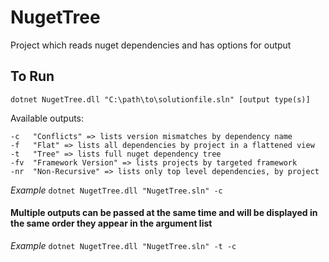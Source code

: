# NugetTree
Project which reads nuget dependencies and has options for output

## To Run
`dotnet NugetTree.dll "C:\path\to\solutionfile.sln" [output type(s)]`

Available outputs:
```
-c   "Conflicts" => lists version mismatches by dependency name
-f   "Flat" => lists all dependencies by project in a flattened view
-t   "Tree" => lists full nuget dependency tree
-fv  "Framework Version" => lists projects by targeted framework
-nr  "Non-Recursive" => lists only top level dependencies, by project
```

*Example*
`dotnet NugetTree.dll "NugetTree.sln" -c`

#### Multiple outputs can be passed at the same time and will be displayed in the same order they appear in the argument list
*Example*
`dotnet NugetTree.dll "NugetTree.sln" -t -c`
